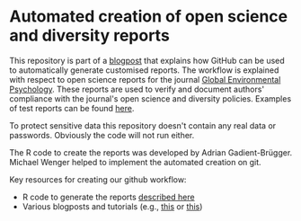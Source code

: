 # Automated creation of open science and diversity reports

This repository is part of a <a href="https://www.adrianbruegger.com/post/using-github-to-create-customized-reports/" target="_blank">blogpost</a> that explains how GitHub can be used to automatically generate customised reports. The workflow is explained with respect to open science reports for the journal <a href="https://gep.psychopen.eu" target="_blank">Global Environmental Psychology</a>. These reports are used to verify and document authors' compliance with the journal's open science and diversity policies. Examples of test reports can be found <a href="https://github.com/abruegger/survey_to_customized_reports/tree/main/pdfs/open_science_peer_review" target="_blank">here</a>. 

To protect sensitive data this repository doesn't contain any real data or passwords. Obviously the code will not run either. 

The R code to create the reports was developed by Adrian Gadient-Brügger.  Michael Wenger helped to implement the automated creation on git. 

Key resources for creating our github workflow: 
- R code to generate the reports <a href="https://www.adrianbruegger.com/post/automating-reports-with-r-markdown/" target="_blank">described here</a>    
- Various blogposts and tutorials (e.g., <a href="https://blog--simonpcouch.netlify.app/blog/r-github-actions-commit/" target="_blank">this</a> or <a href="https://sabeeh.medium.com/using-github-actions-as-a-job-scheduler-for-r-scripts-7b92539372f4" target="_blank">this</a>)
